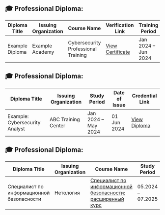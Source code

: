 ## 🎓 Professional Diploma:

| Diploma Title | Issuing Organization | Course Name | Verification Link | Training Period |
|----------------|----------------------|-------------|-------------------|-----------------|
| Example Diploma | Example Academy | Cybersecurity Professional Training | [View Certificate](https://example.com) | Jan 2024 – Jun 2024 |


## 🎓 Professional Diploma:

| Diploma Title                         | Issuing Organization           | Study Period       | Date of Issue | Credential Link                  |
|--------------------------------------|--------------------------------|--------------------|---------------|----------------------------------|
| Example: Cybersecurity Analyst       | ABC Training Center            | Jan 2024 – May 2024| 01 Jun 2024   | [View Diploma](https://example.com/diploma) |



## 🎓 Professional Diploma:

| Diploma Title | Issuing Organization | Course Name | Study Period | Credential Link |
|----------------|----------------------|-------------|--------------|-----------------|
| Специалист по информационной безопасности | Нетология | [Специалист по информационной безопасности: расширенный курс](https://netology.ru/programs/informationsecurity) | 05.2024 – 07.2025 | [Credential Link](https://example.com/diploma) |
